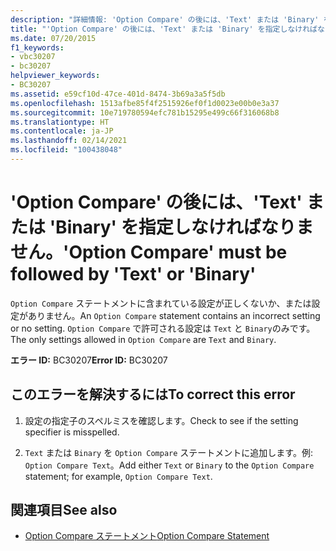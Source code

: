 ```yaml
---
description: "詳細情報: 'Option Compare' の後には、'Text' または 'Binary' を指定しなければなりません"
title: "'Option Compare' の後には、'Text' または 'Binary' を指定しなければなりません。"
ms.date: 07/20/2015
f1_keywords:
- vbc30207
- bc30207
helpviewer_keywords:
- BC30207
ms.assetid: e59cf10d-47ce-401d-8474-3b69a3a5f5db
ms.openlocfilehash: 1513afbe85f4f2515926ef0f1d0023e00b0e3a37
ms.sourcegitcommit: 10e719780594efc781b15295e499c66f316068b8
ms.translationtype: HT
ms.contentlocale: ja-JP
ms.lasthandoff: 02/14/2021
ms.locfileid: "100438048"
---
```

# <a name="option-compare-must-be-followed-by-text-or-binary"></a><span data-ttu-id="973cd-103">'Option Compare' の後には、'Text' または 'Binary' を指定しなければなりません。</span><span class="sxs-lookup"><span data-stu-id="973cd-103">'Option Compare' must be followed by 'Text' or 'Binary'</span></span>

<span data-ttu-id="973cd-104">`Option Compare` ステートメントに含まれている設定が正しくないか、または設定がありません。</span><span class="sxs-lookup"><span data-stu-id="973cd-104">An `Option Compare` statement contains an incorrect setting or no setting.</span></span> <span data-ttu-id="973cd-105">`Option Compare` で許可される設定は `Text` と `Binary`のみです。</span><span class="sxs-lookup"><span data-stu-id="973cd-105">The only settings allowed in `Option Compare` are `Text` and `Binary`.</span></span>  
  
 <span data-ttu-id="973cd-106">**エラー ID:** BC30207</span><span class="sxs-lookup"><span data-stu-id="973cd-106">**Error ID:** BC30207</span></span>  
  
## <a name="to-correct-this-error"></a><span data-ttu-id="973cd-107">このエラーを解決するには</span><span class="sxs-lookup"><span data-stu-id="973cd-107">To correct this error</span></span>  
  
1. <span data-ttu-id="973cd-108">設定の指定子のスペルミスを確認します。</span><span class="sxs-lookup"><span data-stu-id="973cd-108">Check to see if the setting specifier is misspelled.</span></span>  
  
2. <span data-ttu-id="973cd-109">`Text` または `Binary` を `Option Compare` ステートメントに追加します。例: `Option Compare Text`。</span><span class="sxs-lookup"><span data-stu-id="973cd-109">Add either `Text` or `Binary` to the `Option Compare` statement; for example, `Option Compare Text`.</span></span>  
  
## <a name="see-also"></a><span data-ttu-id="973cd-110">関連項目</span><span class="sxs-lookup"><span data-stu-id="973cd-110">See also</span></span>

- [<span data-ttu-id="973cd-111">Option Compare ステートメント</span><span class="sxs-lookup"><span data-stu-id="973cd-111">Option Compare Statement</span></span>](../language-reference/statements/option-compare-statement.md)
